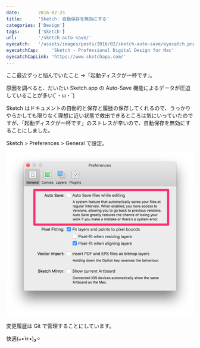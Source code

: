 ```yaml
---
date:       2016-02-23
title:      'Sketch: 自動保存を無効にする'
categories: ['Design']
tags:       ['Sketch']
url:        '/sketch-auto-save/'
eyecatch:   '/assets/images/posts/2016/02/sketch-auto-save/eyecatch.png'
eyecatchCap:     'Sketch - Professional Digital Design for Mac'
eyecatchCapLink: 'https://www.sketchapp.com/'
---
```


ここ最近ずっと悩んでいたこと -&gt;「起動ディスクが一杯です」。

原因を調べると、だいたい Sketch.app の Auto-Save 機能によるデータが圧迫していることが多い(´・ω・`)

Sketch はドキュメントの自動的と保存と履歴の保存してくれるので、うっかりやらかしても限りなく理想に近い状態で救出できるところは気にいっていたのですが、「起動ディスクが一杯です」のストレスが辛いので、自動保存を無効にすることにしました。

Sketch &gt; Preferences &gt; General で設定。

![Sketch setting](/assets/images/posts/2016/02/sketch-auto-save/01.png)

変更履歴は Git で管理することにしています。

快適(๑•̀ㅂ•́)و✧
